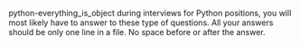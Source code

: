 python-everything_is_object
during interviews for Python positions, you will most likely have to answer to these type of questions.
All your answers should be only one line in a file. No space before or after the answer.


